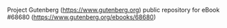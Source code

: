 Project Gutenberg (https://www.gutenberg.org) public repository for eBook #68680 (https://www.gutenberg.org/ebooks/68680)
